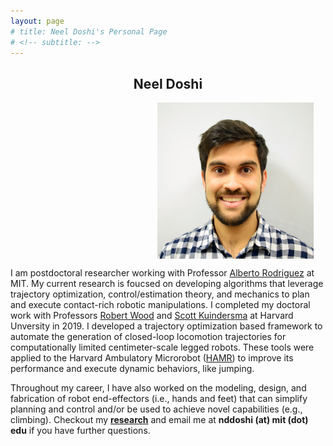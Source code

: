 ```yaml
---
layout: page
# title: Neel Doshi's Personal Page
# <!-- subtitle: -->
---
```


<h2 style="text-align:center;">Neel Doshi</h2>

<!-- ![headshot](/assets/img/photo_whitebkgndpc.jpg =10x10) -->
<img src="/assets/img/photo_whitebkgndpc.jpg" alt="" align=center width="250" height="250" hspace="235">

I am postdoctoral researcher working with Professor [Alberto Rodriguez](http://mcube.mit.edu/) at MIT. My current research is foucsed on developing algorithms that leverage trajectory optimization,  control/estimation theory, and mechanics to plan and execute contact-rich robotic manipulations. 
I completed my doctoral work with Professors [Robert Wood](https://www.micro.seas.harvard.edu/) and [Scott Kuindersma](https://agile.seas.harvard.edu/) at Harvard Unversity in 2019. I developed a trajectory optimization based framework to automate the generation of closed-loop locomotion trajectories for computationally limited centimeter-scale legged robots. These tools were applied to the Harvard Ambulatory Microrobot ([HAMR](https://vimeo.com/274138812)) to improve its performance and execute dynamic behaviors, like jumping.

Throughout my career, I have also worked on the modeling, design, and fabrication of robot end-effectors (i.e., hands and feet) that can simplify planning and control and/or be used to achieve novel capabilities (e.g., climbing). Checkout my **[research](https://neeld.github.io/research/)** and email me at **nddoshi (at) mit (dot) edu** if you have further questions. 



